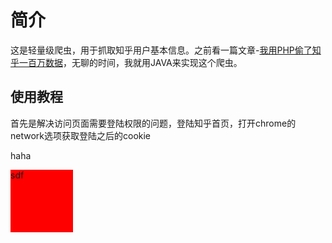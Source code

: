 # 简介

这是轻量级爬虫，用于抓取知乎用户基本信息。之前看一篇文章-[我用PHP偷了知乎一百万数据](https://news.cnblogs.com/n/526293/)，无聊的时间，我就用JAVA来实现这个爬虫。

##  使用教程

首先是解决访问页面需要登陆权限的问题，登陆知乎首页，打开chrome的network选项获取登陆之后的cookie

<p style = "align:center">
haha
</p>

<div style="width:100px;height:100px;background-color:red">
sdf
</div>
